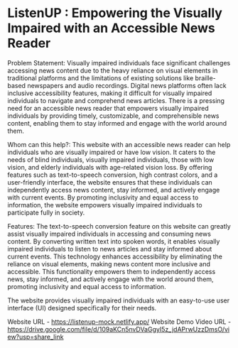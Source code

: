# ListenUP : Empowering the Visually Impaired with an Accessible News Reader

Problem Statement:
Visually impaired individuals face significant challenges accessing news content due to the heavy 
reliance on visual elements in traditional platforms and the limitations of existing solutions like braille-based 
newspapers and audio recordings. Digital news platforms often lack inclusive accessibility features, 
making it difficult for visually impaired individuals to navigate and comprehend news articles. 
There is a pressing need for an accessible news reader that empowers visually impaired individuals 
by providing timely, customizable, and comprehensible news content, enabling them to stay informed 
and engage with the world around them.

Whom can this help?:
This website with an accessible news reader can help individuals who are visually impaired or have low vision. 
It caters to the needs of blind individuals, visually impaired individuals, those with low vision, and elderly individuals 
with age-related vision loss. By offering features such as text-to-speech conversion, high contrast colors, and a user-friendly interface, 
the website ensures that these individuals can independently access news content, stay informed, and actively engage with current events. 
By promoting inclusivity and equal access to information, the website empowers visually impaired individuals to participate fully in society.

Features:
The text-to-speech conversion feature on this website can greatly assist visually impaired individuals 
in accessing and consuming news content. By converting written text into spoken words, it enables visually 
impaired individuals to listen to news articles and stay informed about current events. 
This technology enhances accessibility by eliminating the reliance on visual elements, making 
news content more inclusive and accessible. This functionality empowers them to 
independently access news, stay informed, and actively engage with the world around them, promoting 
inclusivity and equal access to information.

The website provides visually impaired individuals with an easy-to-use user interface (UI) designed specifically for 
their needs.

Website URL - https://listenup-mock.netlify.app/
Website Demo Video URL - https://drive.google.com/file/d/109aKCn5nvDVaGgyI5z_jdAPrwUzzDmsO/view?usp=share_link
